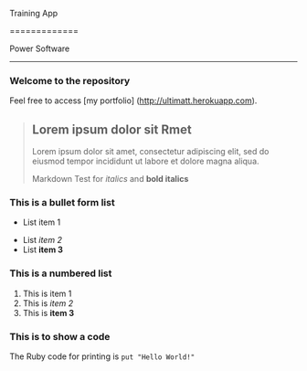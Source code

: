 Training App

=============

Power Software

-------------------

### Welcome to the repository

Feel free to access [my portfolio] (http://ultimatt.herokuapp.com).

> ## Lorem ipsum dolor sit Rmet
>
> Lorem ipsum dolor sit amet, consectetur adipiscing elit, sed do eiusmod tempor incididunt ut labore et dolore magna aliqua.
>
> Markdown Test for *italics* and **bold italics**

### This is a bullet form list

- List item 1
+ List *item 2*
+ List **item 3**

### This is a numbered list

1. This is item 1
2. This is *item 2*
3. This is **item 3**

### This is to show a code

The Ruby code for printing is `put "Hello World!"`

